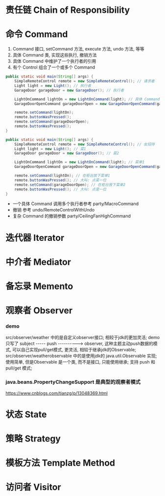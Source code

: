 # 责任链 Chain of Responsibility

# 命令 Command

1. Command 接口, setCommand 方法, execute 方法, undo 方法, 等等
2. 具体 Command 类, 实现这些执行, 撤销方法
3. 具体 Command 中维护了一个执行者的引用
4. 有个 Control 组合了一个或多个 Command

```java
public static void main(String[] args) {
    SimpleRemoteControl remote = new SimpleRemoteControl(); // 请求者
    Light light = new Light(); // 执行者
    GarageDoor garageDoor = new GarageDoor(); // 执行者

    LightOnCommand lightOn = new LightOnCommand(light); // 具体 Command
    GarageDoorOpenCommand garageDoorOpen = new GarageDoorOpenCommand(garageDoor); // 具体 Command

    remote.setCommand(lightOn); 
    remote.buttonWasPressed();
    remote.setCommand(garageDoorOpen);
    remote.buttonWasPressed();
}

public static void main(String[] args) {
    SimpleRemoteControl remote = new SimpleRemoteControl(); // 女招待
    Light light = new Light(); // 菜1
    GarageDoor garageDoor = new GarageDoor(); // 菜2

    LightOnCommand lightOn = new LightOnCommand(light); // 菜单1
    GarageDoorOpenCommand garageDoorOpen = new GarageDoorOpenCommand(garageDoor); // 菜单2

    remote.setCommand(lightOn); // 在柜台放下菜单1 
    remote.buttonWasPressed(); // 大叫: 点菜一位
    remote.setCommand(garageDoorOpen); // 在柜台放下菜单2
    remote.buttonWasPressed(); // 大叫: 点菜一位
}
```

- 一个具体 Command 调用多个执行者参考 party/MacroCommand
- 撤销 参考 undo/RemoteControlWithUndo
- 复杂 Command 的撤销参数 party/CeilingFanHighCommand

# 迭代器 Iterator

# 中介者 Mediator

# 备忘录 Memento

# 观察者 Observer

### demo
src/observer/weather 中的是自定义observer接口; 
    相较于jdk的更加灵活;
    demo只写了 subject ----- push ----------> observer, 这种主题主动push数据的模式, 可以自己实现pull/get模式, 更灵活, 相较于继承jdk的Observable;
src/observer/weatherobservable 中的是使用jdk的 java.util.Observable 实现; 
    使用简单, 但是Observable 是一个类, 而不是接口, 只能使用继承;
    支持 push 和 pull/get 模式;

### java.beans.PropertyChangeSupport 是典型的观察者模式
https://www.cnblogs.com/tianzg/p/13048369.html


# 状态 State

# 策略 Strategy

# 模板方法 Template Method

# 访问者 Visitor